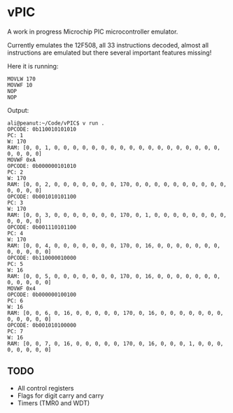 # vPIC

A work in progress Microchip PIC microcontroller emulator.

Currently emulates the 12F508, all 33 instructions decoded, almost all instructions are emulated but there several important features missing!

Here it is running:
```
MOVLW 170
MOVWF 10
NOP
NOP
```
Output:
```
ali@peanut:~/Code/vPIC$ v run .
OPCODE: 0b110010101010
PC: 1
W: 170
RAM: [0, 0, 1, 0, 0, 0, 0, 0, 0, 0, 0, 0, 0, 0, 0, 0, 0, 0, 0, 0, 0, 0, 0, 0, 0]
MOVWF 0xA
OPCODE: 0b000000101010
PC: 2
W: 170
RAM: [0, 0, 2, 0, 0, 0, 0, 0, 0, 0, 170, 0, 0, 0, 0, 0, 0, 0, 0, 0, 0, 0, 0, 0, 0]
OPCODE: 0b001010101100
PC: 3
W: 170
RAM: [0, 0, 3, 0, 0, 0, 0, 0, 0, 0, 170, 0, 1, 0, 0, 0, 0, 0, 0, 0, 0, 0, 0, 0, 0]
OPCODE: 0b001110101100
PC: 4
W: 170
RAM: [0, 0, 4, 0, 0, 0, 0, 0, 0, 0, 170, 0, 16, 0, 0, 0, 0, 0, 0, 0, 0, 0, 0, 0, 0]
OPCODE: 0b110000010000
PC: 5
W: 16
RAM: [0, 0, 5, 0, 0, 0, 0, 0, 0, 0, 170, 0, 16, 0, 0, 0, 0, 0, 0, 0, 0, 0, 0, 0, 0]
MOVWF 0x4
OPCODE: 0b000000100100
PC: 6
W: 16
RAM: [0, 0, 6, 0, 16, 0, 0, 0, 0, 0, 170, 0, 16, 0, 0, 0, 0, 0, 0, 0, 0, 0, 0, 0, 0]
OPCODE: 0b001010100000
PC: 7
W: 16
RAM: [0, 0, 7, 0, 16, 0, 0, 0, 0, 0, 170, 0, 16, 0, 0, 0, 1, 0, 0, 0, 0, 0, 0, 0, 0]
```

## TODO
* All control registers
* Flags for digit carry and carry
* Timers (TMR0 and WDT)
